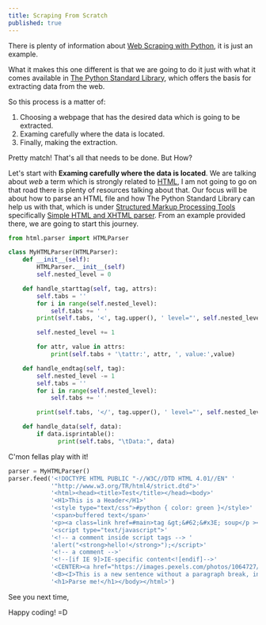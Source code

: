 ```yaml
---
title: Scraping From Scratch
published: true
---
```


There is plenty of information about [Web Scraping with Python](https://realpython.com/python-web-scraping-practical-introduction/), it is just an example.

What it makes this one different is that we are going to do it just with what it comes available in [The Python Standard Library](https://docs.python.org/3/library/), which offers the basis for extracting data from the web.

So this process is a matter of:
1. Choosing a webpage that has the desired data which is going to be extracted.
2. Examing carefully where the data is located.
3. Finally, making the extraction.

Pretty match! That's all that needs to be done. But How?

Let's start with **Examing carefully where the data is located**. We are talking
about _web_ a term which is strongly related to [HTML](https://developer.mozilla.org/en-US/docs/Learn/HTML), 
I am not going to go on that road there is plenty of resources talking about
that. Our focus will be about how to parse an HTML file and how The Python
Standard Library can help us with that, which is under [Structured Markup Processing Tools](https://docs.python.org/3/library/markup.html)
specifically [Simple HTML and XHTML parser](https://docs.python.org/3/library/html.parser.html). From
an example provided there, we are going to start this journey.

```python
from html.parser import HTMLParser

class MyHTMLParser(HTMLParser):
    def __init__(self):
        HTMLParser.__init__(self)
        self.nested_level = 0

    def handle_starttag(self, tag, attrs):
        self.tabs = ''
        for i in range(self.nested_level):
            self.tabs += ' '
        print(self.tabs, '<', tag.upper(), ' level="', self.nested_level, '">', sep='')

        self.nested_level += 1

        for attr, value in attrs:
            print(self.tabs + '\tattr:', attr, ', value:',value)

    def handle_endtag(self, tag):
        self.nested_level -= 1
        self.tabs = ''
        for i in range(self.nested_level):
            self.tabs += ' '

        print(self.tabs, '</', tag.upper(), ' level="', self.nested_level, '">', sep='')

    def handle_data(self, data):
        if data.isprintable():
              print(self.tabs, "\tData:", data)
```

C'mon fellas play with it!

```python
parser = MyHTMLParser()
parser.feed('<!DOCTYPE HTML PUBLIC "-//W3C//DTD HTML 4.01//EN" '
            '"http://www.w3.org/TR/html4/strict.dtd">'
            '<html><head><title>Test</title></head><body>'
            '<H1>This is a Header</H1>'
            '<style type="text/css">#python { color: green }</style>'
            '<span>buffered text</span>'
            '<p><a class=link href=#main>tag &gt;&#62;&#x3E; soup</p ></a>'
            '<script type="text/javascript">'
            '<!-- a comment inside script tags --> '
            'alert("<strong>hello!</strong>");</script>'
            '<!-- a comment -->'
            '<!--[if IE 9]>IE-specific content<![endif]-->'
            '<CENTER><a href="https://images.pexels.com/photos/1064727/pexels-photo-1064727.jpeg?auto=compress&cs=tinysrgb&dpr=2&h=750&w=1260" ALIGN="BOTTOM">Hermosos gatitos</a></CENTER>'
            '<B><I>This is a new sentence without a paragraph break, in bold italics.</I></B>'
            '<h1>Parse me!</h1></body></html>')
```
See you next time,

Happy coding! =D
